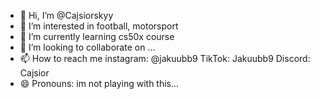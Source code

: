 - 👋 Hi, I’m @Cajsiorskyy
- 👀 I’m interested in football, motorsport
- 🌱 I’m currently learning cs50x course
- 💞️ I’m looking to collaborate on ...
- 📫 How to reach me 
instagram: @jakuubb9
TikTok: Jakuubb9
Discord: Cajsior
- 😄 Pronouns: im not playing with this...

<!---
Cajsiorskyy/Cajsiorskyy is a ✨ special ✨ repository because its `README.md` (this file) appears on your GitHub profile.
You can click the Preview link to take a look at your changes.
--->
